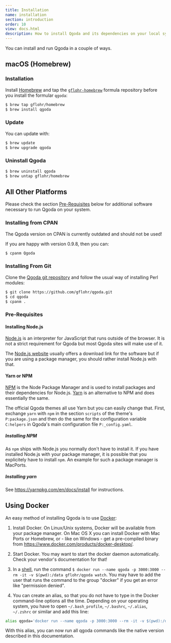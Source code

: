 ```yaml
---
title: Installation
name: installation
section: introduction
order: 10
view: docs.html
description: How to install Qgoda and its dependencies on your local system
---
```

You can install and run Qgoda in a couple of ways.

<qgoda-toc/>

## macOS (Homebrew)

### Installation

Install [Homebrew](https://brew.sh/) and tap the 
[`gflohr-homebrew`](https://github.com/gflohr/homebrew-homebrew) formula
repository before you install the formular `qgoda`:

<!--qgoda-no-xgettext-->
```bash
$ brew tap gflohr/homebrew
$ brew install qgoda
```
<!--/qgoda-no-xgettext-->

### Update

You can update with:

<!--qgoda-no-xgettext-->
```bash
$ brew update
$ brew upgrade qgoda
```
<!--/qgoda-no-xgettext-->

### Uninstall Qgoda

<!--qgoda-no-xgettext-->
```bash
$ brew uninstall qgoda
$ brew untap gflohr/homebrew
```
<!--/qgoda-no-xgettext-->

## All Other Platforms

Please check the section [Pre-Requisites](#pre-requisites) below for additional
software necessary to run Qgoda on your system.

### Installing from CPAN

The Qgoda version on CPAN is currently outdated and should not be used!

If you are happy with version 0.9.8, then you can:

<!--qgoda-no-xgettext-->
```bash
$ cpanm Qgoda
```
<!--/qgoda-no-xgettext-->

### Installing From Git

Clone the [Qgoda git repository](https://github.com/gflohr/qgoda) and follow
the usual way of installing Perl modules:

<!--qgoda-no-xgettext-->
```bash
$ git clone https://github.com/gflohr/qgoda.git
$ cd qgoda
$ cpanm .
```
<!--/qgoda-no-xgettext-->

### Pre-Requisites

#### Installing Node.js

[Node.js](https://nodejs.org/en/) is an interpreter for JavaScript that runs outside of the browser.  It is not a strict requirement for Qgoda but most Qgoda sites will make use of it.

The [Node.js website](https://nodejs.org/en/) usually offers a download link for the software but if you are using a package manager, you should rather install Node.js with that.

#### Yarn or NPM

[NPM](https://yarnpkg.com/en/) is the Node Package Manager and is used to install packages and their dependencies for Node.js.  [Yarn](https://yarnpkg.com/en/) is an alternative to NPM and does essentially the same.

The official Qgoda themes all use Yarn but you can easily change that.  First, exchange `yarn` with `npm` in the section `scripts` of the theme's `P:package.json` and then do the same for the configuration variable `C:helpers` in Qgoda's main configuration file `P:_config.yaml`.

##### Installing NPM

As `npm` ships with Node.js you normally don't have to install it.  If you have installed Node.js with your package manager, it is possible that you explicitely have to install `npm`.  An example for such a package manager is MacPorts.

##### Installing yarn

See https://yarnpkg.com/en/docs/install for instructions.

## Using Docker

An easy method of installing Qgoda is to use [Docker](https://www.docker.com/):

1. Install Docker.  On Linux/Unix systems, Docker will be available from
your package manager.  On Mac OS X you can install Docker with Mac Ports
or Homebrew, or - like on Windows - get a pre-compiled binary from
https://www.docker.com/products/docker-desktop/.

1. Start Docker.  You may want to start the docker daemon automatically.
Check your vendor's documentation for that!

1. In a [shell](http://www.guido-flohr.net/en/command-line/), run
the command `$ docker run --name qgoda -p 3000:3000 --rm -it -v $(pwd):/data gflohr/qgoda watch`.
You may have to add the user that runs the command to the group "docker"
if you get an error like "permission denied".

1. You can create an alias, so that you do not have to type in
the Docker command-line options all the time.  Depending on your operating system,
you have to open `~/.bash_profile`, `~/.bashrc`, `~/.alias`, `~/.zshrc`
or similar and add this line:

<!--qgoda-no-xgettext-->
```bash
alias qgoda='docker run --name qgoda -p 3000:3000 --rm -it -v $(pwd):/data gflohr/qgoda'
```
<!--/qgoda-no-xgettext-->

With this alias, you can now run all qgoda commands like the native version
described in this documentation.
